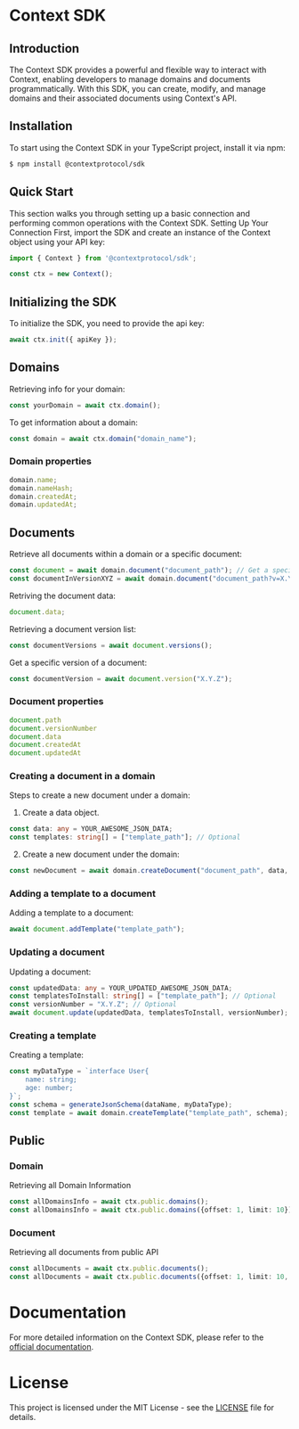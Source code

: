 # Context SDK
## Introduction
The Context SDK provides a powerful and flexible way to interact with Context, enabling developers to manage domains and documents programmatically. With this SDK, you can create, modify, and manage domains and their associated documents using Context's API.

## Installation
To start using the Context SDK in your TypeScript project, install it via npm:
```bash
$ npm install @contextprotocol/sdk
```

## Quick Start
This section walks you through setting up a basic connection and performing common operations with the Context SDK.
Setting Up Your Connection
First, import the SDK and create an instance of the Context object using your API key:

```typescript
import { Context } from '@contextprotocol/sdk';

const ctx = new Context();
```
## Initializing the SDK
To initialize the SDK, you need to provide the api key:
```typescript
await ctx.init({ apiKey });
```

## Domains
Retrieving info for your domain:
```typescript
const yourDomain = await ctx.domain();
```

To get information about a domain:
```typescript
const domain = await ctx.domain("domain_name");
```
### Domain properties
```typescript
domain.name;
domain.nameHash;
domain.createdAt;
domain.updatedAt;
```

## Documents

Retrieve all documents within a domain or a specific document:
```typescript
const document = await domain.document("document_path"); // Get a specific document
const documentInVersionXYZ = await domain.document("document_path?v=X.Y.Z"); // Get a specific version of a document
```

Retriving the document data:
```typescript
document.data;
```

Retrieving a document version list:
```typescript
const documentVersions = await document.versions();
```

Get a specific version of a document:
```typescript
const documentVersion = await document.version("X.Y.Z");
```
### Document properties
```typescript
document.path
document.versionNumber
document.data
document.createdAt
document.updatedAt
```

### Creating a document in a domain
Steps to create a new document under a domain:
1. Create a data object.
```typescript
const data: any = YOUR_AWESOME_JSON_DATA;
const templates: string[] = ["template_path"]; // Optional
````
2. Create a new document under the domain:
```typescript
const newDocument = await domain.createDocument("document_path", data, templates);
```
### Adding a template to a document
Adding a template to a document:
```typescript
await document.addTemplate("template_path");
```
### Updating a document
Updating a document:
```typescript
const updatedData: any = YOUR_UPDATED_AWESOME_JSON_DATA;
const templatesToInstall: string[] = ["template_path"]; // Optional
const versionNumber = "X.Y.Z"; // Optional
await document.update(updatedData, templatesToInstall, versionNumber);
```

### Creating a template
Creating a template:
```typescript
const myDataType = `interface User{
    name: string;
    age: number;
}`;
const schema = generateJsonSchema(dataName, myDataType);
const template = await domain.createTemplate("template_path", schema);
````

## Public
### Domain
Retrieving all Domain Information
```typescript
const allDomainsInfo = await ctx.public.domains();
const allDomainsInfo = await ctx.public.domains({offset: 1, limit: 10});
```
### Document
Retrieving all documents from public API
```typescript
const allDocuments = await ctx.public.documents();
const allDocuments = await ctx.public.documents({offset: 1, limit: 10, name: "document_name", domain: "domain_name"});
```

# Documentation
For more detailed information on the Context SDK, please refer to the [official documentation](https://docs.ctx.xyz).
# License
This project is licensed under the MIT License - see the [LICENSE](LICENSE) file for details.